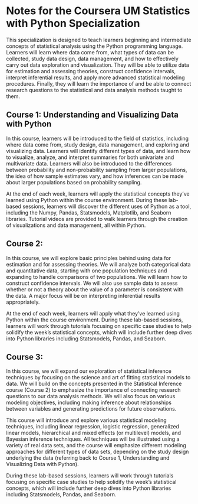 # Notes for the Coursera  UM Statistics with Python Specialization

This specialization is designed to teach learners beginning and intermediate concepts of statistical analysis using the Python programming language. Learners will learn where data come from, what types of data can be collected, study data design, data management, and how to effectively carry out data exploration and visualization. They will be able to utilize data for estimation and assessing theories, construct confidence intervals, interpret inferential results, and apply more advanced statistical modeling procedures. Finally, they will learn the importance of and be able to connect research questions to the statistical and data analysis methods taught to them.

## Course 1: Understanding and Visualizing Data with Python

In this course, learners will be introduced to the field of statistics, including where data come from, study design, data management, and exploring and visualizing data. Learners will identify different types of data, and learn how to visualize, analyze, and interpret summaries for both univariate and multivariate data. Learners will also be introduced to the differences between probability and non-probability sampling from larger populations, the idea of how sample estimates vary, and how inferences can be made about larger populations based on probability sampling.

At the end of each week, learners will apply the statistical concepts they’ve learned using Python within the course environment. During these lab-based sessions, learners will discover the different uses of Python as a tool, including the Numpy, Pandas, Statsmodels, Matplotlib, and Seaborn libraries. Tutorial videos are provided to walk learners through the creation of visualizations and data management, all within Python. 


## Course 2:

In this course, we will explore basic principles behind using data for estimation and for assessing theories. We will analyze both categorical data and quantitative data, starting with one population techniques and expanding to handle comparisons of two populations. We will learn how to construct confidence intervals. We will also use sample data to assess whether or not a theory about the value of a parameter is consistent with the data. A major focus will be on interpreting inferential results appropriately.  

At the end of each week, learners will apply what they’ve learned using Python within the course environment. During these lab-based sessions, learners will work through tutorials focusing on specific case studies to help solidify the week’s statistical concepts, which will include further deep dives into Python libraries including Statsmodels, Pandas, and Seaborn.


## Course 3:

In this course, we will expand our exploration of statistical inference techniques by focusing on the science and art of fitting statistical models to data. We will build on the concepts presented in the Statistical Inference course (Course 2) to emphasize the importance of connecting research questions to our data analysis methods. We will also focus on various modeling objectives, including making inference about relationships between variables and generating predictions for future observations.

This course will introduce and explore various statistical modeling techniques, including linear regression, logistic regression, generalized linear models, hierarchical and mixed effects (or multilevel) models, and Bayesian inference techniques. All techniques will be illustrated using a variety of real data sets, and the course will emphasize different modeling approaches for different types of data sets, depending on the study design underlying the data (referring back to Course 1, Understanding and Visualizing Data with Python).

During these lab-based sessions, learners will work through tutorials focusing on specific case studies to help solidify the week’s statistical concepts, which will include further deep dives into Python libraries including Statsmodels, Pandas, and Seaborn.

